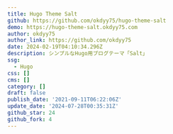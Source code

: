 ```yaml
---
title: Hugo Theme Salt
github: https://github.com/okdyy75/hugo-theme-salt
demo: https://hugo-theme-salt.okdyy75.com
author: okdyy75
author_link: https://github.com/okdyy75
date: 2024-02-19T04:10:34.296Z
description: シンプルなHugo用ブログテーマ「Salt」
ssg:
  - Hugo
css: []
cms: []
category: []
draft: false
publish_date: '2021-09-11T06:22:06Z'
update_date: '2024-07-28T00:35:31Z'
github_star: 24
github_fork: 4
---
```

